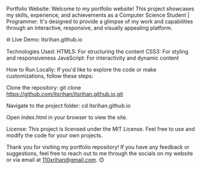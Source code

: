 Portfolio Website:
Welcome to my portfolio website! This project showcases my skills, experience, and achievements as a Computer Science Student | Programmer. It's designed to provide a glimpse of my work and capabilities through an interactive, responsive, and visually appealing platform.

🌐 Live Demo: itsrihan.github.io

Technologies Used:
HTML5: For structuring the content
CSS3: For styling and responsiveness
JavaScript: For interactivity and dynamic content

How to Run Locally:
If you'd like to explore the code or make customizations, follow these steps:

Clone the repository:
git clone https://github.com/itsrihan/itsrihan.github.io.git  

Navigate to the project folder:
cd itsrihan.github.io
 
Open index.html in your browser to view the site.

License:
This project is licensed under the MIT License.
Feel free to use and modify the code for your own projects.

Thank you for visiting my portfolio repository! If you have any feedback or suggestions, feel free to reach out to me through the socials on my website or via email at 110xrihan@gmail.com. 😊
